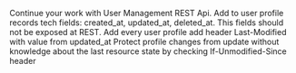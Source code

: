 Continue your work with User Management REST Api.
Add to user profile records tech fields: created_at, updated_at, deleted_at. This fields should not be exposed at REST.
Add every user profile add header Last-Modified with value from updated_at
Protect profile changes from update without knowledge about the last resource state by checking If-Unmodified-Since header
